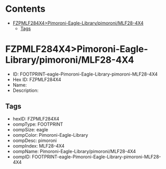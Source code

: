 



Contents
========

* [FZPMLF284X4>Pimoroni-Eagle-Library/pimoroni/MLF28-4X4](#fzpmlf284x4pimoroni-eagle-librarypimoronimlf28-4x4)
	* [Tags](#tags)

# FZPMLF284X4>Pimoroni-Eagle-Library/pimoroni/MLF28-4X4

- ID: FOOTPRINT-eagle-Pimoroni-Eagle-Library-pimoroni-MLF28-4X4
- Hex ID: FZPMLF284X4
- Name: 
- Description: 

## Tags

- hexID: FZPMLF284X4
- oompType: FOOTPRINT
- oompSize: eagle
- oompColor: Pimoroni-Eagle-Library
- oompDesc: pimoroni
- oompIndex: MLF28-4X4
- oompName: Pimoroni-Eagle-Library/pimoroni/MLF28-4X4
- oompID: FOOTPRINT-eagle-Pimoroni-Eagle-Library-pimoroni-MLF28-4X4
